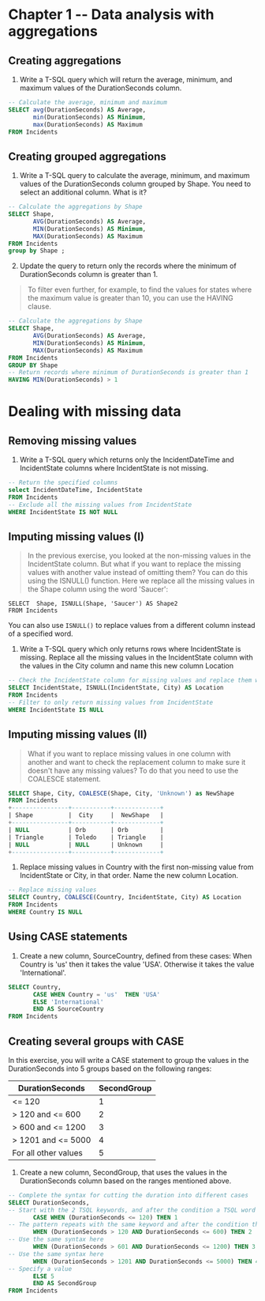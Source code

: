 # Chapter 1 -- Data analysis with aggregations

## Creating aggregations

1. Write a T-SQL query which will return the average, minimum, and maximum values of the DurationSeconds column.

```SQL
-- Calculate the average, minimum and maximum
SELECT avg(DurationSeconds) AS Average,
       min(DurationSeconds) AS Minimum,
       max(DurationSeconds) AS Maximum
FROM Incidents
```

## Creating grouped aggregations

1. Write a T-SQL query to calculate the average, minimum, and maximum values of the DurationSeconds column grouped by Shape. You need to select an additional column. What is it?

```SQL
-- Calculate the aggregations by Shape
SELECT Shape,
       AVG(DurationSeconds) AS Average,
       MIN(DurationSeconds) AS Minimum,
       MAX(DurationSeconds) AS Maximum
FROM Incidents
group by Shape ;
```

2. Update the query to return only the records where the minimum of DurationSeconds column is greater than 1.

> To filter even further, for example, to find the values for states where the maximum value is greater than 10, you can use the HAVING clause.

```SQL
-- Calculate the aggregations by Shape
SELECT Shape,
       AVG(DurationSeconds) AS Average,
       MIN(DurationSeconds) AS Minimum,
       MAX(DurationSeconds) AS Maximum
FROM Incidents
GROUP BY Shape
-- Return records where minimum of DurationSeconds is greater than 1
HAVING MIN(DurationSeconds) > 1
```

# Dealing with missing data

## Removing missing values

1. Write a T-SQL query which returns only the IncidentDateTime and IncidentState columns where IncidentState is not missing.

```SQL
-- Return the specified columns
select IncidentDateTime, IncidentState
FROM Incidents
-- Exclude all the missing values from IncidentState
WHERE IncidentState IS NOT NULL
```

## Imputing missing values (I)

> In the previous exercise, you looked at the non-missing values in the IncidentState column. But what if you want to replace the missing values with another value instead of omitting them? You can do this using the ISNULL() function. Here we replace all the missing values in the Shape column using the word 'Saucer':

```
SELECT  Shape, ISNULL(Shape, 'Saucer') AS Shape2
FROM Incidents
```

You can also use `ISNULL()` to replace values from a different column instead of a specified word.

1. Write a T-SQL query which only returns rows where IncidentState is missing.
   Replace all the missing values in the IncidentState column with the values in the City column and name this new column Location

```SQL
-- Check the IncidentState column for missing values and replace them with the City column
SELECT IncidentState, ISNULL(IncidentState, City) AS Location
FROM Incidents
-- Filter to only return missing values from IncidentState
WHERE IncidentState IS NULL
```

## Imputing missing values (II)

> What if you want to replace missing values in one column with another and want to check the replacement column to make sure it doesn't have any missing values? To do that you need to use the COALESCE statement.

```SQL
SELECT Shape, City, COALESCE(Shape, City, 'Unknown') as NewShape
FROM Incidents
+----------------+-----------+-------------+
| Shape          |  City     |  NewShape   |
+----------------+-----------+-------------+
| NULL           | Orb       | Orb         |
| Triangle       | Toledo    | Triangle    |
| NULL           | NULL      | Unknown     |
+----------------+-----------+-------------+
```

1. Replace missing values in Country with the first non-missing value from IncidentState or City, in that order. Name the new column Location.

```SQL
-- Replace missing values
SELECT Country, COALESCE(Country, IncidentState, City) AS Location
FROM Incidents
WHERE Country IS NULL
```

## Using CASE statements

1. Create a new column, SourceCountry, defined from these cases:
   When Country is 'us' then it takes the value 'USA'.
   Otherwise it takes the value 'International'.

```SQL
SELECT Country,
       CASE WHEN Country = 'us'  THEN 'USA'
       ELSE 'International'
       END AS SourceCountry
FROM Incidents
```

## Creating several groups with CASE

In this exercise, you will write a CASE statement to group the values in the DurationSeconds into 5 groups based on the following ranges:

| DurationSeconds      | SecondGroup |
| -------------------- | ----------- |
| <= 120               | 1           |
| > 120 and <= 600     | 2           |
| > 600 and <= 1200    | 3           |
| > 1201 and <= 5000   | 4           |
| For all other values | 5           |

1. Create a new column, SecondGroup, that uses the values in the DurationSeconds column based on the ranges mentioned above.

```SQL
-- Complete the syntax for cutting the duration into different cases
SELECT DurationSeconds,
-- Start with the 2 TSQL keywords, and after the condition a TSQL word and a value
       CASE WHEN (DurationSeconds <= 120) THEN 1
-- The pattern repeats with the same keyword and after the condition the same word and next value
	   WHEN (DurationSeconds > 120 AND DurationSeconds <= 600) THEN 2
-- Use the same syntax here
	   WHEN (DurationSeconds > 601 AND DurationSeconds <= 1200) THEN 3
-- Use the same syntax here
	   WHEN (DurationSeconds > 1201 AND DurationSeconds <= 5000) THEN 4
-- Specify a value
       ELSE 5
	   END AS SecondGroup
FROM Incidents
```
